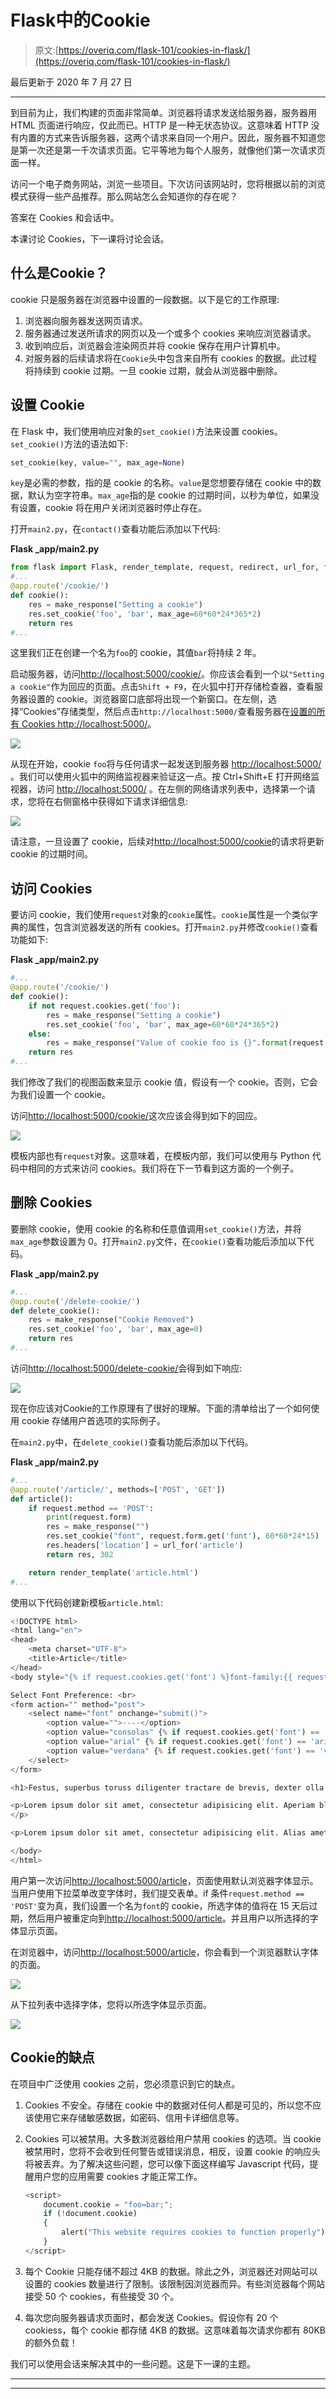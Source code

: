 # Flask中的Cookie

> 原文:[https://overiq.com/flask-101/cookies-in-flask/](https://overiq.com/flask-101/cookies-in-flask/)

最后更新于 2020 年 7 月 27 日

* * *

到目前为止，我们构建的页面非常简单。浏览器将请求发送给服务器，服务器用 HTML 页面进行响应，仅此而已。HTTP 是一种无状态协议。这意味着 HTTP 没有内置的方式来告诉服务器，这两个请求来自同一个用户。因此，服务器不知道您是第一次还是第一千次请求页面。它平等地为每个人服务，就像他们第一次请求页面一样。

访问一个电子商务网站，浏览一些项目。下次访问该网站时，您将根据以前的浏览模式获得一些产品推荐。那么网站怎么会知道你的存在呢？

答案在 Cookies 和会话中。

本课讨论 Cookies，下一课将讨论会话。

## 什么是Cookie？

cookie 只是服务器在浏览器中设置的一段数据。以下是它的工作原理:

1.  浏览器向服务器发送网页请求。
2.  服务器通过发送所请求的网页以及一个或多个 cookies 来响应浏览器请求。
3.  收到响应后，浏览器会渲染网页并将 cookie 保存在用户计算机中。
4.  对服务器的后续请求将在`Cookie`头中包含来自所有 cookies 的数据。此过程将持续到 cookie 过期。一旦 cookie 过期，就会从浏览器中删除。

## 设置 Cookie

在 Flask 中，我们使用响应对象的`set_cookie()`方法来设置 cookies。`set_cookie()`方法的语法如下:

```py
set_cookie(key, value="", max_age=None)

```

`key`是必需的参数，指的是 cookie 的名称。`value`是您想要存储在 cookie 中的数据，默认为空字符串。`max_age`指的是 cookie 的过期时间，以秒为单位，如果没有设置，cookie 将在用户关闭浏览器时停止存在。

打开`main2.py`，在`contact()`查看功能后添加以下代码:

**Flask _app/main2.py**

```py
from flask import Flask, render_template, request, redirect, url_for, flash, make_response
#...
@app.route('/cookie/')
def cookie():
    res = make_response("Setting a cookie")
    res.set_cookie('foo', 'bar', max_age=60*60*24*365*2)
    return res
#...

```

这里我们正在创建一个名为`foo`的 cookie，其值`bar`将持续 2 年。

启动服务器，访问[http://localhost:5000/cookie/](http://localhost:5000/cookie/)。你应该会看到一个以`"Setting a cookie"`作为回应的页面。点击`Shift + F9`，在火狐中打开存储检查器，查看服务器设置的 cookie。浏览器窗口底部将出现一个新窗口。在左侧，选择“Cookies”存储类型，然后点击`http://localhost:5000/`查看服务器在[设置的所有 Cookies http://localhost:5000/](http://localhost:5000/)。

![](img/38b91ff68b8c2d2a65de948c0f94fff9.png)

从现在开始，cookie `foo`将与任何请求一起发送到服务器 [http://localhost:5000/](http://localhost:5000/) 。我们可以使用火狐中的网络监视器来验证这一点。按 Ctrl+Shift+E 打开网络监视器，访问 [http://localhost:5000/](http://localhost:5000/) 。在左侧的网络请求列表中，选择第一个请求，您将在右侧窗格中获得如下请求详细信息:

![](img/7a2473cb4e0a29f42e5a5e9d84634dee.png)

请注意，一旦设置了 cookie，后续对[http://localhost:5000/cookie](http://localhost:5000/cookie)的请求将更新 cookie 的过期时间。

## 访问 Cookies

要访问 cookie，我们使用`request`对象的`cookie`属性。`cookie`属性是一个类似字典的属性，包含浏览器发送的所有 cookies。打开`main2.py`并修改`cookie()`查看功能如下:

**Flask _app/main2.py**

```py
#...
@app.route('/cookie/')
def cookie():
    if not request.cookies.get('foo'):
        res = make_response("Setting a cookie")
        res.set_cookie('foo', 'bar', max_age=60*60*24*365*2)
    else:
        res = make_response("Value of cookie foo is {}".format(request.cookies.get('foo')))
    return res
#...

```

我们修改了我们的视图函数来显示 cookie 值，假设有一个 cookie。否则，它会为我们设置一个 cookie。

访问[http://localhost:5000/cookie/](http://localhost:5000/cookie/)这次应该会得到如下的回应。

![](img/f8fe6c2f7a045687cd3003f7120603c9.png)

模板内部也有`request`对象。这意味着，在模板内部，我们可以使用与 Python 代码中相同的方式来访问 cookies。我们将在下一节看到这方面的一个例子。

## 删除 Cookies

要删除 cookie，使用 cookie 的名称和任意值调用`set_cookie()`方法，并将`max_age`参数设置为 0。打开`main2.py`文件，在`cookie()`查看功能后添加以下代码。

**Flask _app/main2.py**

```py
#...
@app.route('/delete-cookie/')
def delete_cookie():
    res = make_response("Cookie Removed")
    res.set_cookie('foo', 'bar', max_age=0)
    return res
#...

```

访问[http://localhost:5000/delete-cookie/](http://localhost:5000/delete-cookie/)会得到如下响应:

![](img/9eca52ca8408a359f512249e64623abe.png)

现在你应该对Cookie的工作原理有了很好的理解。下面的清单给出了一个如何使用 cookie 存储用户首选项的实际例子。

在`main2.py`中，在`delete_cookie()`查看功能后添加以下代码。

**Flask _app/main2.py**

```py
#...
@app.route('/article/', methods=['POST', 'GET'])
def article():
    if request.method == 'POST':
        print(request.form)
        res = make_response("")
        res.set_cookie("font", request.form.get('font'), 60*60*24*15)
        res.headers['location'] = url_for('article')
        return res, 302

    return render_template('article.html')
#...

```

使用以下代码创建新模板`article.html`:

```py
<!DOCTYPE html>
<html lang="en">
<head>
    <meta charset="UTF-8">
    <title>Article</title>
</head>
<body style="{% if request.cookies.get('font') %}font-family:{{ request.cookies.get('font') }}{% endif %}">

Select Font Preference: <br>
<form action="" method="post">
    <select name="font" onchange="submit()">
        <option value="">----</option>
        <option value="consolas" {% if request.cookies.get('font') == 'consolas' %}selected{% endif %}>consolas</option>
        <option value="arial" {% if request.cookies.get('font') == 'arial' %}selected{% endif %}>arial</option>
        <option value="verdana" {% if request.cookies.get('font') == 'verdana' %}selected{% endif %}>verdana</option>
    </select>
</form>

<h1>Festus, superbus toruss diligenter tractare de brevis, dexter olla.</h1>

<p>Lorem ipsum dolor sit amet, consectetur adipisicing elit. Aperiam blanditiis debitis doloribus eos magni minus odit, provident tempora. Expedita fugiat harum in incidunt minus nam nesciunt voluptate. Facilis nesciunt, similique!
</p>

<p>Lorem ipsum dolor sit amet, consectetur adipisicing elit. Alias amet animi aperiam inventore molestiae quos, reiciendis voluptatem. Ab, cum cupiditate fugit illo incidunt ipsa neque quam, qui quidem vel voluptatum.</p>

</body>
</html>

```

用户第一次访问[http://localhost:5000/article](http://localhost:5000/article)，页面使用默认浏览器字体显示。当用户使用下拉菜单改变字体时，我们提交表单。if 条件`request.method == 'POST'`变为真，我们设置一个名为`font`的 cookie，所选字体的值将在 15 天后过期，然后用户被重定向到[http://localhost:5000/article](http://localhost:5000/article)。并且用户以所选择的字体显示页面。

在浏览器中，访问[http://localhost:5000/article](http://localhost:5000/article)，你会看到一个浏览器默认字体的页面。

![](img/2ddbefd62e8077d738844f4ff268bab4.png)

从下拉列表中选择字体，您将以所选字体显示页面。

![](img/3ea7a701070e89f7ac4e79b60594a143.png)

## Cookie的缺点

在项目中广泛使用 cookies 之前，您必须意识到它的缺点。

1.  Cookies 不安全。存储在 cookie 中的数据对任何人都是可见的，所以您不应该使用它来存储敏感数据，如密码、信用卡详细信息等。

2.  Cookies 可以被禁用。大多数浏览器给用户禁用 cookies 的选项。当 cookie 被禁用时，您将不会收到任何警告或错误消息，相反，设置 cookie 的响应头将被丢弃。为了解决这些问题，您可以像下面这样编写 Javascript 代码，提醒用户您的应用需要 cookies 才能正常工作。

    ```py
    <script>
        document.cookie = "foo=bar;";
        if (!document.cookie) 
        {
            alert("This website requires cookies to function properly");
        }
    </script>

    ```

3.  每个 Cookie 只能存储不超过 4KB 的数据。除此之外，浏览器还对网站可以设置的 cookies 数量进行了限制。该限制因浏览器而异。有些浏览器每个网站接受 50 个 cookies，有些接受 30 个。

4.  每次您向服务器请求页面时，都会发送 Cookies。假设你有 20 个 cookiess，每个 cookie 都存储 4KB 的数据。这意味着每次请求你都有 80KB 的额外负载！

我们可以使用会话来解决其中的一些问题。这是下一课的主题。

* * *

* * *